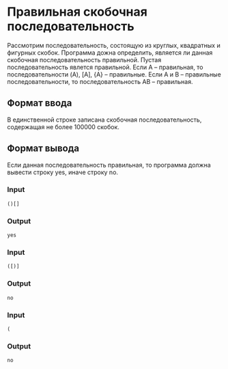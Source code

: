 # Правильная скобочная последовательность
Рассмотрим последовательность, состоящую из круглых, квадратных и фигурных скобок. 
Программа дожна определить, является ли данная скобочная последовательность правильной. 
Пустая последовательность явлется правильной. Если A – правильная, то последовательности (A), [A], {A} – правильные. 
Если A и B – правильные последовательности, то последовательность AB – правильная.

## Формат ввода
В единственной строке записана скобочная последовательность, содержащая не более 100000 скобок.

## Формат вывода
Если данная последовательность правильная, то программа должна вывести строку yes, иначе строку no.

### Input
```text
()[]
```

### Output
```text
yes
```

### Input
```text
([)]
```

### Output
```text
no
```

### Input
```text
(
```

### Output
```text
no
```
